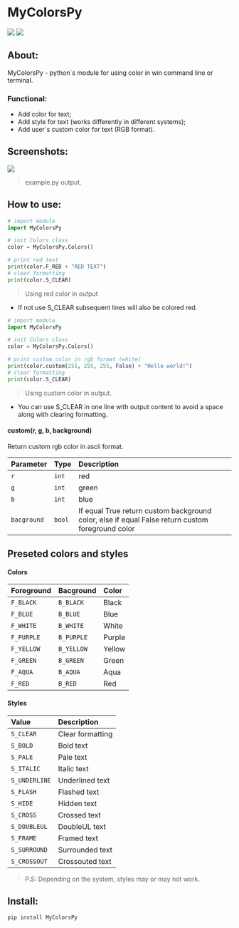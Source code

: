 # MyColorsPy

<img src="https://img.shields.io/badge/MyColorsPy-0.1.1-violet"/> <img src="https://img.shields.io/badge/python-3.10+-blue"/>

## About:

MyColorsPy - python`s module for using color in win command line or terminal.

### Functional:

- Add color for text;
- Add style for text (works differently in different systems);
- Add user`s custom color for text (RGB format).

## Screenshots:

<img src="https://sun9-31.userapi.com/impg/tDyTXun_rzpDzIUwKNBXhH6Ya7xKf7tPAoSV1Q/gynp_Frjf-Y.jpg?size=975x114&quality=95&sign=32cd19b9d59acb26fd5b190a7f03e19d&type=album"/>

> example.py output.

## How to use:
```python
# import module
import MyColorsPy

# init Colors class
color = MyColorsPy.Colors()

# print red text
print(color.F_RED + "RED TEXT")
# clear formatting
print(color.S_CLEAR)
```
> Using red color in output

- If not use S_CLEAR subsequent lines will also be colored red.

```python
# import module
import MyColorsPy

# init Colors class
color = MyColorsPy.Colors()

# print custom color in rgb format (white)
print(color.custom(255, 255, 255, False) + "Hello world!")
# clear formatting
print(color.S_CLEAR)
```
> Using custom color in output. 

- You can use S_CLEAR in one line with output content to avoid a space along with clearing formatting.

#### custom(r, g, b, background)

Return custom rgb color in ascii format.

| Parameter | Type     | Description                       |
| :-------- | :------- | :-------------------------------- |
| `r`  | `int` | red |
| `g`  | `int` | green |
| `b`  | `int` | blue |
| `bacground`  | `bool` | If equal True return custom background color, else if equal False return custom foreground color |

## Preseted colors and styles

#### Colors

| Foreground | Bacground | Color | 
| :--------- | :-------- | :---- |
| `F_BLACK` | `B_BLACK` | Black |
| `F_BLUE` | `B_BLUE` | Blue |
| `F_WHITE` | `B_WHITE` |White |
| `F_PURPLE` | `B_PURPLE` | Purple |
| `F_YELLOW` | `B_YELLOW` | Yellow |
| `F_GREEN` | `B_GREEN` | Green |
| `F_AQUA` | `B_AQUA` | Aqua |
| `F_RED` | `B_RED` | Red |

#### Styles

| Value | Description |
| :---- | :---------- |
| `S_CLEAR` | Clear formatting |
| `S_BOLD` | Bold text |
| `S_PALE` | Pale text |
| `S_ITALIC` | Italic text |
| `S_UNDERLINE` | Underlined text |
| `S_FLASH` | Flashed text |
| `S_HIDE` | Hidden text |
| `S_CROSS` | Crossed text |
| `S_DOUBLEUL` | DoubleUL text |
| `S_FRAME` | Framed text |
| `S_SURROUND` | Surrounded text |
| `S_CROSSOUT` | Crossouted text |

> P.S: Depending on the system, styles may or may not work.

## Install:

```bash
pip install MyColorsPy
```

